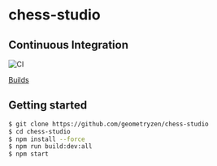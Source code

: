 # chess-studio

## Continuous Integration
![CI](https://github.com/geometryzen/chess-studio/workflows/CI/badge.svg)

[Builds](https://github.com/geometryzen/chess-studio/actions)

## Getting started

```bash
$ git clone https://github.com/geometryzen/chess-studio
$ cd chess-studio
$ npm install --force
$ npm run build:dev:all
$ npm start
```

